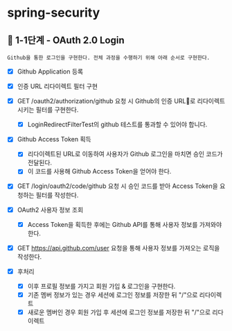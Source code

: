 # spring-security

## 🚀 1-1단계 - OAuth 2.0 Login
    Github을 통한 로그인을 구현한다. 전체 과정을 수행하기 위해 아래 순서로 구현한다.

- [x] Github Application 등록
- [x] 인증 URL 리다이렉트 필터 구현

- [x] GET /oauth2/authorization/github 요청 시 Github의 인증 URL로 리다이렉트시키는 필터를 구현한다.
  - [x] LoginRedirectFilterTest의 github 테스트를 통과할 수 있어야 합니다.
- [x] Github Access Token 획득
  - [x] 리다이렉트된 URL로 이동하여 사용자가 Github 로그인을 마치면 승인 코드가 전달된다. 
  - [x] 이 코드를 사용해 Github Access Token을 얻어야 한다.

- [x] GET /login/oauth2/code/github 요청 시 승인 코드를 받아 Access Token을 요청하는 필터를 작성한다.
- [x] OAuth2 사용자 정보 조회
  - [x] Access Token을 획득한 후에는 Github API를 통해 사용자 정보를 가져와야 한다.
- [x] GET https://api.github.com/user 요청을 통해 사용자 정보를 가져오는 로직을 작성한다. 
- [x] 후처리
  - [x] 이후 프로필 정보를 가지고 회원 가입 & 로그인을 구현한다.
  - [x] 기존 멤버 정보가 있는 경우 세션에 로그인 정보를 저장한 뒤 "/"으로 리다이렉트
  - [x] 새로운 멤버인 경우 회원 가입 후 세션에 로그인 정보를 저장한 뒤 "/"으로 리다이렉트

